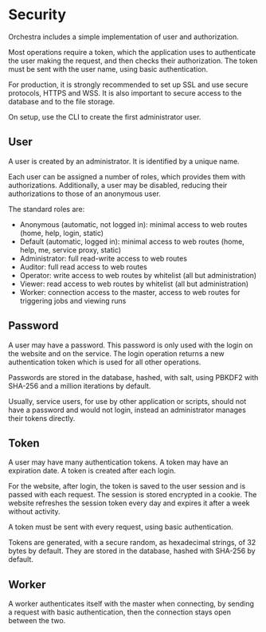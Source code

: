# Security

Orchestra includes a simple implementation of user and authorization.

Most operations require a token, which the application uses to authenticate the user making the request, and then checks their authorization. The token must be sent with the user name, using basic authentication.

For production, it is strongly recommended to set up SSL and use secure protocols, HTTPS and WSS. It is also important to secure access to the database and to the file storage.

On setup, use the CLI to create the first administrator user.


## User

A user is created by an administrator. It is identified by a unique name.

Each user can be assigned a number of roles, which provides them with authorizations. Additionally, a user may be disabled, reducing their authorizations to those of an anonymous user.

The standard roles are:
* Anonymous (automatic, not logged in): minimal access to web routes (home, help, login, static)
* Default (automatic, logged in): minimal access to web routes (home, help, me, service proxy, static)
* Administrator: full read-write access to web routes
* Auditor: full read access to web routes
* Operator: write access to web routes by whitelist (all but administration)
* Viewer: read access to web routes by whitelist (all but administration)
* Worker: connection access to the master, access to web routes for triggering jobs and viewing runs



## Password

A user may have a password. This password is only used with the login on the website and on the service. The login operation returns a new authentication token which is used for all other operations.

Passwords are stored in the database, hashed, with salt, using PBKDF2 with SHA-256 and a million iterations by default.

Usually, service users, for use by other application or scripts, should not have a password and would not login, instead an administrator manages their tokens directly.


## Token

A user may have many authentication tokens. A token may have an expiration date. A token is created after each login.

For the website, after login, the token is saved to the user session and is passed with each request. The session is stored encrypted in a cookie. The website refreshes the session token every day and expires it after a week without activity.

A token must be sent with every request, using basic authentication.

Tokens are generated, with a secure random, as hexadecimal strings, of 32 bytes by default. They are stored in the database, hashed with SHA-256 by default.


## Worker

A worker authenticates itself with the master when connecting, by sending a request with basic authentication, then the connection stays open between the two.
